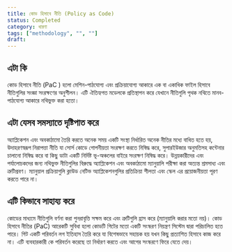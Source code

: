 ```yaml
---
title: কোড হিসাবে নীতি (Policy as Code)
status: Completed
category: ধারণা
tags: ["methodology", "", ""]
draft: 
---
```


## এটা কি

কোড হিসাবে নীতি (PaC ) হলো মেশিন-পাঠযোগ্য এবং প্রক্রিয়াযোগ্য আকারে এক বা একাধিক ফাইল হিসাবে নীতিগুলির সংজ্ঞা সংরক্ষণের অনুশীলন। 
এটি ঐতিহ্যগত মডেলকে প্রতিস্থাপন করে যেখানে নীতিগুলি পৃথক নথিতে মানব-পাঠযোগ্য আকারে নথিভুক্ত করা হতো।

## এটা যেসব সমস্যাতে দৃষ্টিপাত করে

অ্যাপ্লিকেশন এবং অবকাঠামো তৈরি করতে অনেক সময় একটি সংস্থা নির্ধারিত অনেক নীতির মধ্যে বাধিত হতে হয়, 
উদাহরণস্বরূপ নিরাপত্তা নীতি যা সোর্স কোডে গোপনীয়তা সংরক্ষণ করতে নিষিদ্ধ করে,
সুপারইউজার অনুমতিসহ কন্টেনার চালানো নিষিদ্ধ করে বা কিছু ডাটা একটি নির্দিষ্ট ভূ-অঞ্চলের বাইরে সংরক্ষণ নিষিদ্ধ করে।
উন্নয়কারীদের এবং পর্যালোচকদের জন্য নথিভুক্ত নীতিগুলির বিরুদ্ধে অ্যাপ্লিকেশন এবং অবকাঠামো ম্যানুয়ালি পরীক্ষা করা অত্যন্ত শ্রমসাধ্য এবং ত্রুটিপ্রবণ।
ম্যানুয়াল প্রক্রিয়াগুলি ক্লাউড নেটিভ অ্যাপ্লিকেশনগুলির প্রতিক্রিয়া শীলতা এবং স্কেল এর প্রয়োজনীয়তা পূরণ করতে পারে না।

## এটি কিভাবে সাহায্য করে

কোডের মাধ্যমে নীতিগুলি বর্ণনা করা পুনরাবৃত্তি সক্ষম করে এবং ত্রুটিগুলি হ্রাস করে (ম্যানুয়ালি করার মতো নয়)।
কোড হিসাবে নীতির (PaC) আরেকটি সুবিধা হলো কোডটি গিটের মতো একটি সংস্করণ নিয়ন্ত্রণ সিস্টেম দ্বারা পরিচালিত হতে পারে।
গিট একটি পরিবর্তন লগ ইতিহাস তৈরি করে যা বিশেষভাবে সহায়ক হয় যখন কিছু প্রত্যাশিত হিসাবে কাজ করে না।
এটি ব্যবহারকারী কে পরিবর্তন করেছে তা নির্ধারণ করতে এবং আগের সংস্করণে ফিরে যেতে দেয়।  
